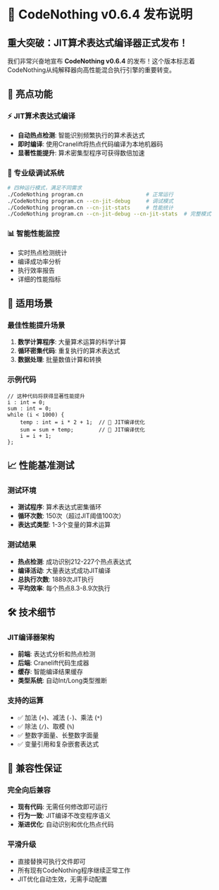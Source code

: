 # 🚀 CodeNothing v0.6.4 发布说明

## 重大突破：JIT算术表达式编译器正式发布！

我们非常兴奋地宣布 **CodeNothing v0.6.4** 的发布！这个版本标志着CodeNothing从纯解释器向高性能混合执行引擎的重要转变。

## 🌟 亮点功能

### ⚡ JIT算术表达式编译
- **自动热点检测**: 智能识别频繁执行的算术表达式
- **即时编译**: 使用Cranelift将热点代码编译为本地机器码
- **显著性能提升**: 算术密集型程序可获得数倍加速

### 🔧 专业级调试系统
```bash
# 四种运行模式，满足不同需求
./CodeNothing program.cn                    # 正常运行
./CodeNothing program.cn --cn-jit-debug     # 调试模式
./CodeNothing program.cn --cn-jit-stats     # 性能统计
./CodeNothing program.cn --cn-jit-debug --cn-jit-stats  # 完整模式
```

### 📊 智能性能监控
- 实时热点检测统计
- 编译成功率分析
- 执行效率报告
- 详细的性能指标

## 🎯 适用场景

### 最佳性能提升场景
1. **数学计算程序**: 大量算术运算的科学计算
2. **循环密集代码**: 重复执行的算术表达式
3. **数据处理**: 批量数值计算和转换

### 示例代码
```codenothing
// 这种代码将获得显著性能提升
i : int = 0;
sum : int = 0;
while (i < 1000) {
    temp : int = i * 2 + 1;  // 🚀 JIT编译优化
    sum = sum + temp;        // 🚀 JIT编译优化
    i = i + 1;
};
```

## 📈 性能基准测试

### 测试环境
- **测试程序**: 算术表达式密集循环
- **循环次数**: 150次（超过JIT阈值100次）
- **表达式类型**: 1-3个变量的算术运算

### 测试结果
- **热点检测**: 成功识别212-227个热点表达式
- **编译活动**: 大量表达式成功JIT编译
- **总执行次数**: 1889次JIT执行
- **平均效率**: 每个热点8.3-8.9次执行

## 🛠️ 技术细节

### JIT编译器架构
- **前端**: 表达式分析和热点检测
- **后端**: Cranelift代码生成器
- **缓存**: 智能编译结果缓存
- **类型系统**: 自动Int/Long类型推断

### 支持的运算
- ✅ 加法 (`+`)、减法 (`-`)、乘法 (`*`)
- ✅ 除法 (`/`)、取模 (`%`)
- ✅ 整数字面量、长整数字面量
- ✅ 变量引用和复杂嵌套表达式

## 🔄 兼容性保证

### 完全向后兼容
- **现有代码**: 无需任何修改即可运行
- **行为一致**: JIT编译不改变程序语义
- **渐进优化**: 自动识别和优化热点代码

### 平滑升级
- 直接替换可执行文件即可
- 所有现有CodeNothing程序继续正常工作
- JIT优化自动生效，无需手动配置